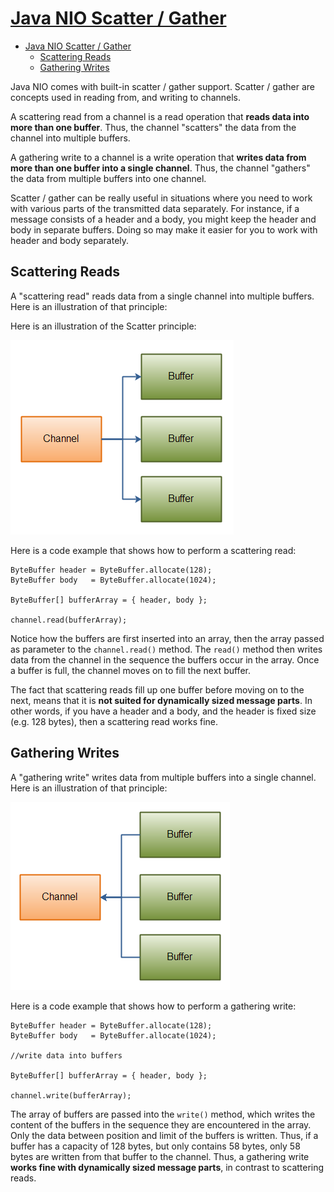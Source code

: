 # [Java NIO Scatter / Gather](http://tutorials.jenkov.com/java-nio/scatter-gather.html)

- [Java NIO Scatter / Gather](#java-nio-scatter--gather)
  - [Scattering Reads](#scattering-reads)
  - [Gathering Writes](#gathering-writes)

Java NIO comes with built-in scatter / gather support. Scatter / gather are concepts used in reading from, and writing to channels.

A scattering read from a channel is a read operation that **reads data into more than one buffer**. Thus, the channel "scatters" the data from the channel into multiple buffers.

A gathering write to a channel is a write operation that **writes data from more than one buffer into a single channel**. Thus, the channel "gathers" the data from multiple buffers into one channel.

Scatter / gather can be really useful in situations where you need to work with various parts of the transmitted data separately. For instance, if a message consists of a header and a body, you might keep the header and body in separate buffers. Doing so may make it easier for you to work with header and body separately.

## Scattering Reads

A "scattering read" reads data from a single channel into multiple buffers. Here is an illustration of that principle:

Here is an illustration of the Scatter principle:

![fig1](./fig/5_Java_NIO_Scatter_Gather/scatter.png)

Here is a code example that shows how to perform a scattering read:

    ByteBuffer header = ByteBuffer.allocate(128);
    ByteBuffer body   = ByteBuffer.allocate(1024);

    ByteBuffer[] bufferArray = { header, body };

    channel.read(bufferArray);

Notice how the buffers are first inserted into an array, then the array passed as parameter to the `channel.read()` method. The `read()` method then writes data from the channel in the sequence the buffers occur in the array. Once a buffer is full, the channel moves on to fill the next buffer.

The fact that scattering reads fill up one buffer before moving on to the next, means that it is **not suited for dynamically sized message parts**. In other words, if you have a header and a body, and the header is fixed size (e.g. 128 bytes), then a scattering read works fine.

## Gathering Writes

A "gathering write" writes data from multiple buffers into a single channel. Here is an illustration of that principle:

![fig2](./fig/5_Java_NIO_Scatter_Gather/gather.png)

Here is a code example that shows how to perform a gathering write:

    ByteBuffer header = ByteBuffer.allocate(128);
    ByteBuffer body   = ByteBuffer.allocate(1024);

    //write data into buffers

    ByteBuffer[] bufferArray = { header, body };

    channel.write(bufferArray);

The array of buffers are passed into the `write()` method, which writes the content of the buffers in the sequence they are encountered in the array. Only the data between position and limit of the buffers is written. Thus, if a buffer has a capacity of 128 bytes, but only contains 58 bytes, only 58 bytes are written from that buffer to the channel. Thus, a gathering write **works fine with dynamically sized message parts**, in contrast to scattering reads.
